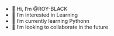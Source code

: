 - 👋 Hi, I’m @ROY-BLACK
- 👀 I’m interested in Learning
- 🌱 I’m currently learning Pythonn
- 💞️ I’m looking to collaborate in the future

<!---
ROY-BLACK/ROY-BLACK is a ✨ special ✨ repository because its `README.md` (this file) appears on your GitHub profile.
You can click the Preview link to take a look at your changes.
--->
